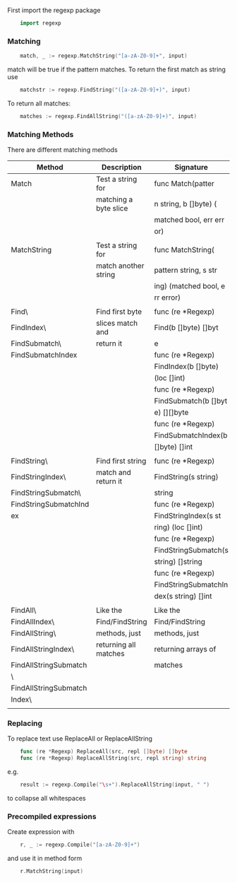 First import the regexp package
```go
    import regexp
```
### Matching
```go
    match, _ := regexp.MatchString("[a-zA-Z0-9]+", input)
```
match will be true if the pattern matches. To return the first match as
string use
```go
    matchstr := regexp.FindString("([a-zA-Z0-9]+)", input)
```
To return all matches:
```go
    matches := regexp.FindAllString("([a-zA-Z0-9]+)", input)
```
### Matching Methods

There are different matching methods


| Method                | Description           | Signature             |
|-----------------------|-----------------------|-----------------------|
| Match                 | Test a string for     |     func Match(patter |
|                       | matching a byte slice | n string, b []byte) ( |
|                       |                       | matched bool, err err |
|                       |                       | or)                   |
|                       |                       |                       |
| MatchString           | Test a string for     |     func MatchString( |
|                       | match another string  | pattern string, s str |
|                       |                       | ing) (matched bool, e |
|                       |                       | rr error)             |
|                       |                       |                       |
| Find\                 | Find first byte       |     func (re *Regexp) |
| FindIndex\            | slices match and      |  Find(b []byte) []byt |
| FindSubmatch\         | return it             | e                     |
| FindSubmatchIndex     |                       |     func (re *Regexp) |
|                       |                       |  FindIndex(b []byte)  |
|                       |                       | (loc []int)           |
|                       |                       |     func (re *Regexp) |
|                       |                       |  FindSubmatch(b []byt |
|                       |                       | e) [][]byte           |
|                       |                       |     func (re *Regexp) |
|                       |                       |  FindSubmatchIndex(b  |
|                       |                       | []byte) []int         |
|                       |                       |                       |
| FindString\           | Find first string     |     func (re *Regexp) |
| FindStringIndex\      | match and return it   |  FindString(s string) |
| FindStringSubmatch\   |                       |  string               |
| FindStringSubmatchInd |                       |     func (re *Regexp) |
| ex                    |                       |  FindStringIndex(s st |
|                       |                       | ring) (loc []int)     |
|                       |                       |     func (re *Regexp) |
|                       |                       |  FindStringSubmatch(s |
|                       |                       |  string) []string     |
|                       |                       |     func (re *Regexp) |
|                       |                       |  FindStringSubmatchIn |
|                       |                       | dex(s string) []int   |
|                       |                       |                       |
| FindAll\              | Like the              | Like the              |
| FindAllIndex\         | Find/FindString       | Find/FindString       |
| FindAllString\        | methods, just         | methods, just         |
| FindAllStringIndex\   | returning all matches | returning arrays of   |
| FindAllStringSubmatch |                       | matches               |
| \                     |                       |                       |
| FindAllStringSubmatch |                       |                       |
| Index\                |                       |                       |
|                       |                       |                       |

### Replacing

To replace text use ReplaceAll or ReplaceAllString
```go
    func (re *Regexp) ReplaceAll(src, repl []byte) []byte
    func (re *Regexp) ReplaceAllString(src, repl string) string
```
e.g.
```go
    result := regexp.Compile("\s+").ReplaceAllString(input, " ")
```
to collapse all whitespaces

### Precompiled expressions

Create expression with
```go
    r, _ := regexp.Compile("[a-zA-Z0-9]+")
```
and use it in method form
```go
    r.MatchString(input)
```
